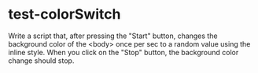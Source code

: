 # test-colorSwitch
Write a script that, after pressing the "Start" button, changes the background color of the &lt;body> once per sec to a random value using the inline style. When you click on the "Stop" button, the background color change should stop.
